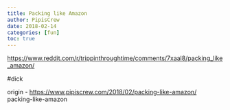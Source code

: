 ```yaml
---
title: Packing like Amazon
author: PipisCrew
date: 2018-02-14
categories: [fun]
toc: true
---
```


https://www.reddit.com/r/trippinthroughtime/comments/7xaal8/packing_like_amazon/

#dick

origin - https://www.pipiscrew.com/2018/02/packing-like-amazon/ packing-like-amazon